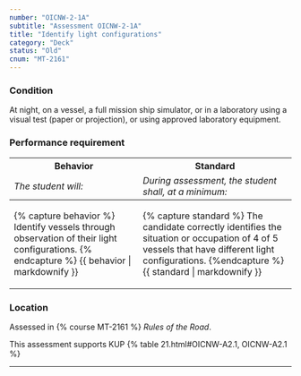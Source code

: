 ```yaml
---
number: "OICNW-2-1A"
subtitle: "Assessment OICNW-2-1A"
title: "Identify light configurations"
category: "Deck"
status: "Old"
cnum: "MT-2161"
---
```

### Condition

At night, on a vessel, a full mission ship simulator, or in a laboratory using a visual test (paper or projection), or using approved laboratory equipment.

### Performance requirement 

<table width='100%' class='Guidelines'>
 <thead>
 <tr>
     <th class='thirty'>Behavior</th>
     <th class='seventy'>Standard</th>
 </tr>
 <tr>
     <td><em>The student will:</em></td>
     <td><em>During assessment, the student shall, at a minimum:</em></td>
 </tr>
 </thead>
 <tbody>
 

<tr><td>

{% capture behavior %}
Identify vessels through observation of their light configurations.
{% endcapture %}
{{ behavior | markdownify }}

</td><td>

{% capture standard %}
The candidate correctly identifies the situation or occupation of 4 of 5 vessels that have different light configurations.
{%endcapture %}
{{ standard | markdownify }}

</td></tr>



 </tbody>
 </table>

### Location

Assessed in  {% course  MT-2161 %}  *Rules of the Road*.

This assessment supports KUP {% table 21.html#OICNW-A2.1, OICNW-A2.1 %}

***

